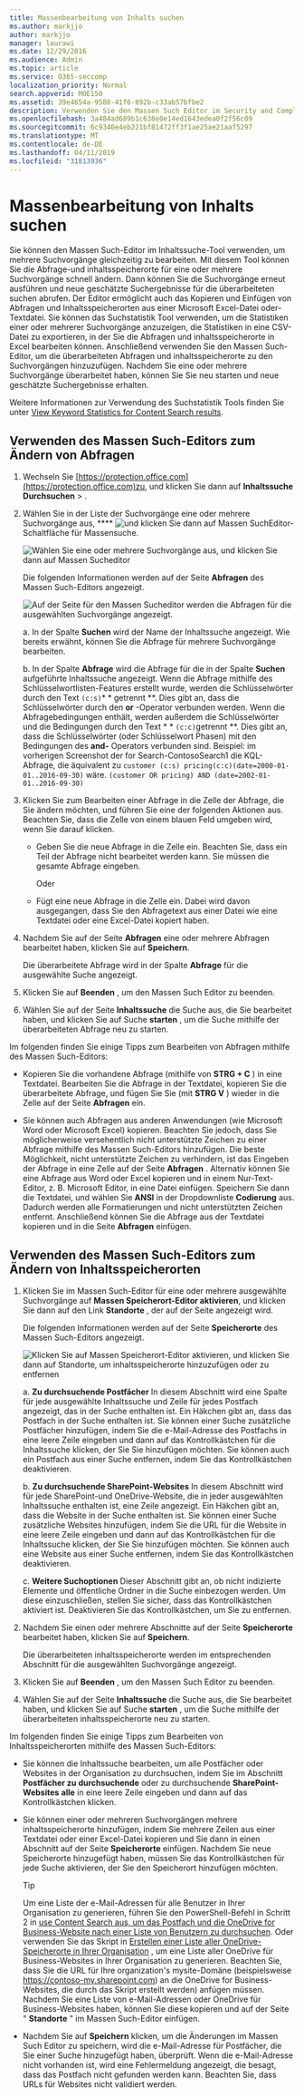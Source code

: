 ```yaml
---
title: Massenbearbeitung von Inhalts suchen
ms.author: markjjo
author: markjjo
manager: laurawi
ms.date: 12/29/2016
ms.audience: Admin
ms.topic: article
ms.service: O365-seccomp
localization_priority: Normal
search.appverid: MOE150
ms.assetid: 39e4654a-9588-41f6-892b-c33ab57bfbe2
description: Verwenden Sie den Massen Such Editor im Security and Compliance Center in Office 365 oder Microsoft 365, um die Abfrage-und inhaltsspeicherorte für eine oder mehrere Inhalts suchVorgänge schnell zu ändern.
ms.openlocfilehash: 3a484ad689b1c638e0e14ed1643edea0f2f56c09
ms.sourcegitcommit: 6c9340e4eb221bf81472ff3f1ae25ae21aaf5297
ms.translationtype: MT
ms.contentlocale: de-DE
ms.lasthandoff: 04/11/2019
ms.locfileid: "31813936"
---
```

# <a name="bulk-edit-content-searches"></a>Massenbearbeitung von Inhalts suchen

Sie können den Massen Such-Editor im Inhaltssuche-Tool verwenden, um mehrere Suchvorgänge gleichzeitig zu bearbeiten. Mit diesem Tool können Sie die Abfrage-und inhaltsspeicherorte für eine oder mehrere Suchvorgänge schnell ändern. Dann können Sie die Suchvorgänge erneut ausführen und neue geschätzte Suchergebnisse für die überarbeiteten suchen abrufen. Der Editor ermöglicht auch das Kopieren und Einfügen von Abfragen und Inhaltsspeicherorten aus einer Microsoft Excel-Datei oder-Textdatei. Sie können das Suchstatistik Tool verwenden, um die Statistiken einer oder mehrerer Suchvorgänge anzuzeigen, die Statistiken in eine CSV-Datei zu exportieren, in der Sie die Abfragen und inhaltsspeicherorte in Excel bearbeiten können. Anschließend verwenden Sie den Massen Such-Editor, um die überarbeiteten Abfragen und inhaltsspeicherorte zu den Suchvorgängen hinzuzufügen. Nachdem Sie eine oder mehrere Suchvorgänge überarbeitet haben, können Sie Sie neu starten und neue geschätzte Suchergebnisse erhalten.
  
Weitere Informationen zur Verwendung des Suchstatistik Tools finden Sie unter [View Keyword Statistics for Content Search results](view-keyword-statistics-for-content-search.md).
  
## <a name="use-the-bulk-search-editor-to-change-queries"></a>Verwenden des Massen Such-Editors zum Ändern von Abfragen

1. Wechseln Sie [https://protection.office.com](https://protection.office.com)zu, und klicken Sie dann auf **Inhaltssuche** **Durchsuchen** \> .
    
2. Wählen Sie in der Liste der Suchvorgänge eine oder mehrere Suchvorgänge aus, **** ![und klicken Sie dann auf Massen Such](media/1ddb3d18-2f00-4a7b-98a6-817ca5ec7014.png)Editor-Schaltfläche für Massensuche.
    
    ![Wählen Sie eine oder mehrere Suchvorgänge aus, und klicken Sie dann auf Massen Sucheditor](media/600c9716-89a2-4451-b111-fa7cfaad2006.png)
  
    Die folgenden Informationen werden auf der Seite **Abfragen** des Massen Such-Editors angezeigt. 
    
    ![Auf der Seite für den Massen Sucheditor werden die Abfragen für die ausgewählten Suchvorgänge angezeigt.](media/189659af-cc78-4479-b0bc-a93decad2f6c.png)
  
    a. In der Spalte **Suchen** wird der Name der Inhaltssuche angezeigt. Wie bereits erwähnt, können Sie die Abfrage für mehrere Suchvorgänge bearbeiten. 
    
    b. In der Spalte **Abfrage** wird die Abfrage für die in der Spalte **Suchen** aufgeführte Inhaltssuche angezeigt. Wenn die Abfrage mithilfe des Schlüsselwortlisten-Features erstellt wurde, werden die Schlüsselwörter durch den Text `(c:s)`* * getrennt **. Dies gibt an, dass die Schlüsselwörter durch den **or** -Operator verbunden werden. Wenn die Abfragebedingungen enthält, werden außerdem die Schlüsselwörter und die Bedingungen durch den Text * * `(c:c)`getrennt **. Dies gibt an, dass die Schlüsselwörter (oder Schlüsselwort Phasen) mit den Bedingungen des **and-** Operators verbunden sind. Beispiel: im vorherigen Screenshot der for Search-ContosoSearch1 die KQL-Abfrage, die äquivalent zu `customer (c:s) pricing(c:c)(date=2000-01-01..2016-09-30)` wäre. `(customer OR pricing) AND (date=2002-01-01..2016-09-30)`
    
3. Klicken Sie zum Bearbeiten einer Abfrage in die Zelle der Abfrage, die Sie ändern möchten, und führen Sie eine der folgenden Aktionen aus. Beachten Sie, dass die Zelle von einem blauen Feld umgeben wird, wenn Sie darauf klicken.
    
   - Geben Sie die neue Abfrage in die Zelle ein. Beachten Sie, dass ein Teil der Abfrage nicht bearbeitet werden kann. Sie müssen die gesamte Abfrage eingeben.
    
      Oder
    
    - Fügt eine neue Abfrage in die Zelle ein. Dabei wird davon ausgegangen, dass Sie den Abfragetext aus einer Datei wie eine Textdatei oder eine Excel-Datei kopiert haben.
    
4. Nachdem Sie auf der Seite **Abfragen** eine oder mehrere Abfragen bearbeitet haben, klicken Sie auf **Speichern**.
    
    Die überarbeitete Abfrage wird in der Spalte **Abfrage** für die ausgewählte Suche angezeigt. 
    
5. Klicken Sie auf **Beenden** , um den Massen Such Editor zu beenden. 
    
6. Wählen Sie auf der Seite **Inhaltssuche** die Suche aus, die Sie bearbeitet haben, und klicken Sie auf Suche **starten** , um die Suche mithilfe der überarbeiteten Abfrage neu zu starten. 
    
Im folgenden finden Sie einige Tipps zum Bearbeiten von Abfragen mithilfe des Massen Such-Editors:
  
- Kopieren Sie die vorhandene Abfrage (mithilfe von **STRG + C** ) in eine Textdatei. Bearbeiten Sie die Abfrage in der Textdatei, kopieren Sie die überarbeitete Abfrage, und fügen Sie Sie (mit **STRG V** ) wieder in die Zelle auf der Seite **Abfragen** ein. 
    
- Sie können auch Abfragen aus anderen Anwendungen (wie Microsoft Word oder Microsoft Excel) kopieren. Beachten Sie jedoch, dass Sie möglicherweise versehentlich nicht unterstützte Zeichen zu einer Abfrage mithilfe des Massen Such-Editors hinzufügen. Die beste Möglichkeit, nicht unterstützte Zeichen zu verhindern, ist das Eingeben der Abfrage in eine Zelle auf der Seite **Abfragen** . Alternativ können Sie eine Abfrage aus Word oder Excel kopieren und in einem Nur-Text-Editor, z. B. Microsoft Editor, in eine Datei einfügen. Speichern Sie dann die Textdatei, und wählen Sie **ANSI** in der Dropdownliste **Codierung** aus. Dadurch werden alle Formatierungen und nicht unterstützten Zeichen entfernt. Anschließend können Sie die Abfrage aus der Textdatei kopieren und in die Seite **Abfragen** einfügen. 
    
  
## <a name="use-the-bulk-search-editor-to-change-content-locations"></a>Verwenden des Massen Such-Editors zum Ändern von Inhaltsspeicherorten

1. Klicken Sie im Massen Such-Editor für eine oder mehrere ausgewählte Suchvorgänge auf **Massen Speicherort-Editor aktivieren**, und klicken Sie dann auf den Link **Standorte** , der auf der Seite angezeigt wird. 
    
    Die folgenden Informationen werden auf der Seite **Speicherorte** des Massen Such-Editors angezeigt. 
    
    ![Klicken Sie auf Massen Speicherort-Editor aktivieren, und klicken Sie dann auf Standorte, um inhaltsspeicherorte hinzuzufügen oder zu entfernen](media/a5a468ce-bd63-4c53-bc37-ff64cf769e59.png)
  
    a. **Zu durchsuchende Postfächer** In diesem Abschnitt wird eine Spalte für jede ausgewählte Inhaltssuche und Zeile für jedes Postfach angezeigt, das in der Suche enthalten ist. Ein Häkchen gibt an, dass das Postfach in der Suche enthalten ist. Sie können einer Suche zusätzliche Postfächer hinzufügen, indem Sie die e-Mail-Adresse des Postfachs in eine leere Zeile eingeben und dann auf das Kontrollkästchen für die Inhaltssuche klicken, der Sie Sie hinzufügen möchten. Sie können auch ein Postfach aus einer Suche entfernen, indem Sie das Kontrollkästchen deaktivieren.
    
    b. **Zu durchsuchende SharePoint-Websites** In diesem Abschnitt wird für jede SharePoint-und OneDrive-Website, die in jeder ausgewählten Inhaltssuche enthalten ist, eine Zeile angezeigt. Ein Häkchen gibt an, dass die Website in der Suche enthalten ist. Sie können einer Suche zusätzliche Websites hinzufügen, indem Sie die URL für die Website in eine leere Zeile eingeben und dann auf das Kontrollkästchen für die Inhaltssuche klicken, der Sie Sie hinzufügen möchten. Sie können auch eine Website aus einer Suche entfernen, indem Sie das Kontrollkästchen deaktivieren.
    
    c. **Weitere Suchoptionen** Dieser Abschnitt gibt an, ob nicht indizierte Elemente und öffentliche Ordner in die Suche einbezogen werden. Um diese einzuschließen, stellen Sie sicher, dass das Kontrollkästchen aktiviert ist. Deaktivieren Sie das Kontrollkästchen, um Sie zu entfernen.
    
2. Nachdem Sie einen oder mehrere Abschnitte auf der Seite **Speicherorte** bearbeitet haben, klicken Sie auf **Speichern**.
    
    Die überarbeiteten inhaltsspeicherorte werden im entsprechenden Abschnitt für die ausgewählten Suchvorgänge angezeigt.
    
3. Klicken Sie auf **Beenden** , um den Massen Such Editor zu beenden. 
    
4. Wählen Sie auf der Seite **Inhaltssuche** die Suche aus, die Sie bearbeitet haben, und klicken Sie auf Suche **starten** , um die Suche mithilfe der überarbeiteten inhaltsspeicherorte neu zu starten. 
    
Im folgenden finden Sie einige Tipps zum Bearbeiten von Inhaltsspeicherorten mithilfe des Massen Such-Editors:
  
- Sie können die Inhaltssuche bearbeiten, um alle Postfächer oder Websites in der Organisation zu durchsuchen, indem Sie im Abschnitt **Postfächer zu durchsuchende** oder zu durchsuchende **SharePoint-Websites** **alle** in eine leere Zeile eingeben und dann auf das Kontrollkästchen klicken. 
    
- Sie können einer oder mehreren Suchvorgängen mehrere inhaltsspeicherorte hinzufügen, indem Sie mehrere Zeilen aus einer Textdatei oder einer Excel-Datei kopieren und Sie dann in einen Abschnitt auf der Seite **Speicherorte** einfügen. Nachdem Sie neue Speicherorte hinzugefügt haben, müssen Sie das Kontrollkästchen für jede Suche aktivieren, der Sie den Speicherort hinzufügen möchten. 
    
    > [!TIP]
    > Um eine Liste der e-Mail-Adressen für alle Benutzer in Ihrer Organisation zu generieren, führen Sie den PowerShell-Befehl in Schritt 2 in [use Content Search aus, um das Postfach und die OneDrive for Business-Website nach einer Liste von Benutzern zu durchsuchen](search-the-mailbox-and-onedrive-for-business-for-a-list-of-users.md#step2). Oder verwenden Sie das Skript in [Erstellen einer Liste aller OneDrive-Speicherorte in Ihrer Organisation](https://support.office.com/article/8e200cb2-c768-49cb-88ec-53493e8ad80a) , um eine Liste aller OneDrive für Business-Websites in Ihrer Organisation zu generieren. Beachten Sie, dass Sie die URL für Ihre organization's mysite-Domäne (beispielsweise https://contoso-my.sharepoint.com) an die OneDrive for Business-Websites, die durch das Skript erstellt werden) anfügen müssen. Nachdem Sie eine Liste von e-Mail-Adressen oder OneDrive für Business-Websites haben, können Sie diese kopieren und auf der Seite " **Standorte** " im Massen Such-Editor einfügen. 
  
- Nachdem Sie auf **Speichern** klicken, um die Änderungen im Massen Such Editor zu speichern, wird die e-Mail-Adresse für Postfächer, die Sie einer Suche hinzugefügt haben, überprüft. Wenn die e-Mail-Adresse nicht vorhanden ist, wird eine Fehlermeldung angezeigt, die besagt, dass das Postfach nicht gefunden werden kann. Beachten Sie, dass URLs für Websites nicht validiert werden. 
  

